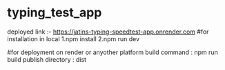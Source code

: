 # typing_test_app
deployed link :- https://jatins-typing-speedtest-app.onrender.com
#for installation in local
1.npm install
2.npm run dev

#for deployment on render or anyother platform
build command : npm run build
publish directory : dist
